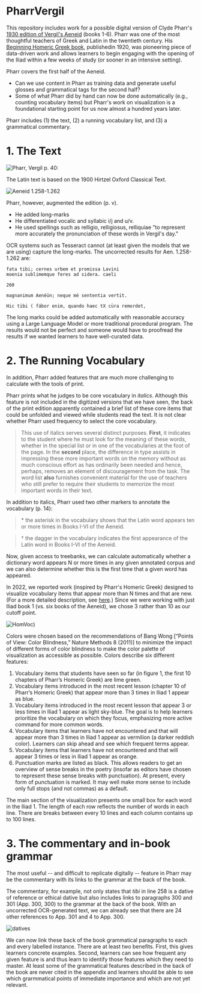 # PharrVergil

This repository includes work for a possible digital version of Clyde Pharr's [1930 edition of Vergil's Aeneid](https://archive.org/details/vergilsaeneidboo00virg_0) (books 1-6). Pharr was one of the most thoughtful teachers of Greek and Latin in the twentieth century. His [Beginning Homeric Greek book](https://archive.org/details/PharrBeginningHomericGreek1920), publishedin 1920, was pioneering piece of data-driven work and allows learners to begin engaging with the opening of the Iliad within a few weeks of study (or sooner in an intensive setting).

Pharr covers the first half of the Aeneid.
* Can we use content in Pharr as training data and generate useful glosses and grammatical tags for the second half?
* Some of what Pharr did by hand can now be done automatically (e.g., counting vocabulary items) but Pharr's work on visualization is a foundational starting point for us now almost a hundred years later.

Pharr includes (1) the text, (2) a running vocabulary list, and (3) a grammatical commentary.

# 1. The Text

![Pharr, Vergil p. 40:](images/pharrv040.jpg)

The Latin text is based on the 1900 Hirtzel Oxford Classical Text.

![Aeneid 1.258-1.262](images/hirtzel1258-262.jpg)

Pharr, however, augmented the edition (p. v).
* He added long-marks
* He differentiated vocalic and syllabic i/j and u/v.
* He used spellings such as relligio, relligiosus, relliquiae "to represent more accurately the pronunciation of these words in Vergil's day."

OCR systems such as Tesseract cannot (at least given the models that we are using) capture the long-marks. The uncorrected results for Aen. 1.258-1.262 are:

```
fata tibi; cernes urbem et promissa Lavini
moenia sublimemque feres ad sidera. caeli

260

magnanimum Aenéün; neque mé sententia vertit.

Hic tibi ( fábor enim, quando haec tX cüra remordet,
```

The long marks could be added automatically with reasonable accuracy using a Large Language Model or more traditional procedural program. The results would not be perfect and someone would have to proofread the results if we wanted learners to have well-curated data.

# 2. The Running Vocabulary

In addition, Pharr added features that are much more challenging to calculate with the tools of print.

Pharr prints what he judges to be core vocabulary in *italics*. Although this feature is not included in the digitized versions that we have seen, the back of the print edition apparently contained a brief list of these core items that could be unfolded and viewed while students read the text. It is not clear whether Pharr used frequency to select the core vocabulary.

> This use of italics serves several distinct purposes. **First**, it indicates to the student where he must
look for the meaning of these words, whether in the special list or in
one of the vocabularies at the foot of the page. In the **second** place,
the difference in type assists in impressing these more important words
on the memory without as much conscious effort as has ordinarily
been needed and hence, perhaps, removes an element of discouragement from the task. The word list **also** furnishes convenient material
for the use of teachers who still prefer to require their students to
memorize the most important words in their text.

In addition to italics, Pharr used two other markers to annotate the vocabulary (p. 14):

> \* the asterisk in the vocabulary shows that the Latin word appears ten or more times in Books I-VI of the Aeneid.

> † the dagger in the vocabulary indicates the first appearance of the Latin word in Books I-VI of the Aeneid.

Now, given access to treebanks, we can calculate automatically whether a dictionary word appears N or more times in any given annotated corpus and we can also determine whether this is the first time that a given word has appeared.

In 2022, we reported work (inspired by Pharr's Homeric Greek) designed to visualize vocabulary items that appear more than N times and that are new. (For a more detailed description, see [here](https://sites.tufts.edu/perseusupdates/2022/04/21/visualizing-progress-in-a-historical-language-2/).) Since we were working with just Iliad book 1 (vs. six books of the Aeneid), we chose 3 rather than 10 as our cutoff point.

![HomVoc](images/homvoc.jpg))

Colors were chosen based on the recommendations of Bang Wong [“Points of View: Color Blindness,” Nature Methods 8 (2011)] to minimize the impact of different forms of color blindness to make the color palette of visualization as accessible as possible. Colors describe six different features:

1. Vocabulary items that students have seen so far (in figure 1, the first 10 chapters of Pharr’s Homeric Greek) are lime green.
2. Vocabulary items introduced in the most recent lesson (chapter 10 of Pharr’s Homeric Greek) that appear more than 3 times in Iliad 1 appear as blue.
3. Vocabulary items introduced in the most recent lesson that appear 3 or less times in Iliad 1 appear as light sky-blue. The goal is to help learners prioritize the vocabulary on which they focus, emphasizing more active command for more common words.
4. Vocabulary items that learners have not encountered and that will appear more than 3 times in Iliad 1 appear as vermilion (a darker reddish color). Learners can skip ahead and see which frequent terms appear.
5. Vocabulary items that learners have not encountered and that will appear 3 times or less in Iliad 1 appear as orange.
6. Punctuation marks are listed as black. This allows readers to get an overview of sense breaks in the poetry (insofar as editors have chosen to represent these sense breaks with punctuation). At present, every form of punctuation is marked. It may well make more sense to include only full stops (and not commas) as a default.

The main section of the visualization presents one small box for each word in the Iliad 1. The length of each row reflects the number of words in each line. There are breaks between every 10 lines and each column contains up to 100 lines.

# 3. The commentary and in-book grammar

The most useful -- and difficult to replicate digitally -- feature in Pharr may be the commentary with its links to the grammar at the back of the book. 

The commentary, for example, not only states that *tibi* in line 258 is a dative of reference or ethical dative but also includes links to paragraphs 300 and 301 (App. 300, 300) to the grammar at the back of the book. With an uncorrected OCR-generated text, we can already see that there are 24 other references to App. 301 and 4 to App. 300.

![datives](images/datives.jpg)

We can now link these back of the book grammatical paragraphs to each and every labelled instance. There are at least two benefits. First, this gives learners concrete examples. Second, learners can see how frequent any given feature is and thus learn to identify those features which they need to master. At least some of the grammatical features described in the back of the book are never cited in the appendix and learners should be able to see which grarmmatical points of immediate importance and which are not yet relevant.